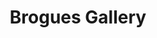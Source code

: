 ---
title: "Brogues Gallery"
url: /https-www-honeyzbathproducts-co-uk/brogues-gallery/
shop: shoes
---